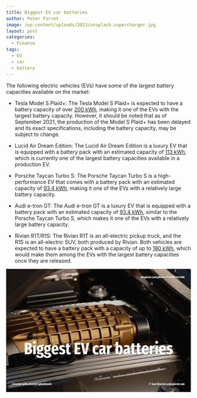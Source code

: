 ```yaml
---
title: Biggest EV car batteries
author: Peter Forret
image: /wp-content/uploads/2023/unsplash.supercharger.jpg
layout: post
categories:
  - Finance
tags:
  - EV
  - car
  - battery
---
```


The following electric vehicles (EVs) have some of the largest battery capacities available on the market:

* Tesla Model S Plaid+: The Tesla Model S Plaid+ is expected to have a battery capacity of over [200 kWh](https://toolstud.io/calculate/battery.php?compare=cars&energy=200&energy_unit=kWh), making it one of the EVs with the largest battery capacity. However, it should be noted that as of September 2021, the production of the Model S Plaid+ has been delayed and its exact specifications, including the battery capacity, may be subject to change.

* Lucid Air Dream Edition: The Lucid Air Dream Edition is a luxury EV that is equipped with a battery pack with an estimated capacity of [113 kWh](https://toolstud.io/calculate/battery.php?compare=cars&energy=113&energy_unit=kWh), which is currently one of the largest battery capacities available in a production EV.

* Porsche Taycan Turbo S: The Porsche Taycan Turbo S is a high-performance EV that comes with a battery pack with an estimated capacity of [93.4 kWh](https://toolstud.io/calculate/battery.php?compare=cars&energy=93%2C4&energy_unit=kWh), making it one of the EVs with a relatively large battery capacity.

* Audi e-tron GT: The Audi e-tron GT is a luxury EV that is equipped with a battery pack with an estimated capacity of [93.4 kWh](https://toolstud.io/calculate/battery.php?compare=cars&energy=93%2C4&energy_unit=kWh), similar to the Porsche Taycan Turbo S, which makes it one of the EVs with a relatively large battery capacity.

* Rivian R1T/R1S: The Rivian R1T is an all-electric pickup truck, and the R1S is an all-electric SUV, both produced by Rivian. Both vehicles are expected to have a battery pack with a capacity of up to [180 kWh](https://toolstud.io/calculate/battery.php?compare=cars&energy=180&energy_unit=kWh), which would make them among the EVs with the largest battery capacities once they are released.

![](/wp-content/uploads/2023/unsplash.supercharger.jpg)